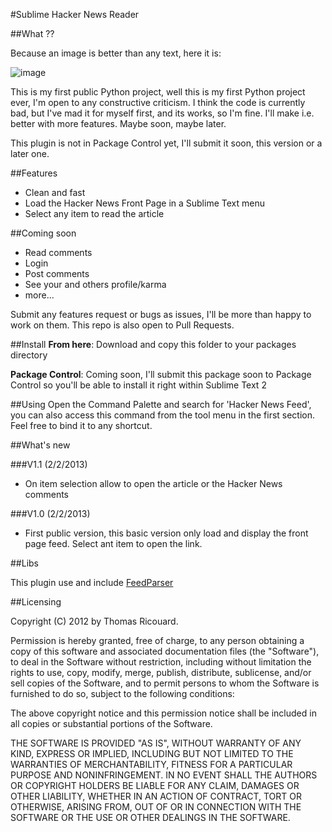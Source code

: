 #Sublime Hacker News Reader

##What ?? 

Because an image is better than any text, here it is: 

![image](https://raw.github.com/Dimillian/Sublime-Hacker-News-Reader/master/screen.png)

This is my first public Python project, well this is my first Python project ever, I'm open to any constructive criticism. I think the code is currently bad, but I've mad it for myself first, and its works, so I'm fine. 
I'll make i.e. better with more features. Maybe soon, maybe later.

This plugin is not in Package Control yet, I'll submit it soon, this version or a later one.

##Features
* Clean and fast
* Load the Hacker News Front Page in a Sublime Text menu
* Select any item to read the article


##Coming soon
* Read comments
* Login
* Post comments
* See your and others profile/karma
* more...

Submit any features request or bugs as issues, I'll be more than happy to work on them. 
This repo is also open to Pull Requests. 

##Install
**From here**: Download and copy this folder to your packages directory

**Package Control**: Coming soon, I'll submit this package soon to Package Control so you'll be able to install it right within Sublime Text 2

##Using
Open the Command Palette and search for 'Hacker News Feed', you can also access this command from the tool menu in the first section. 
Feel free to bind it to any shortcut. 

##What's new

###V1.1 (2/2/2013)

* On item selection allow to open the article or the Hacker News comments

###V1.0 (2/2/2013)

* First public version, this basic version only load and display the front page feed. Select ant item to open the link. 

##Libs

This plugin use and include [FeedParser](http://code.google.com/p/feedparser/downloads/list)

##Licensing

Copyright (C) 2012 by Thomas Ricouard.

Permission is hereby granted, free of charge, to any person obtaining a copy of this software and associated documentation files (the "Software"), to deal in the Software without restriction, including without limitation the rights to use, copy, modify, merge, publish, distribute, sublicense, and/or sell copies of the Software, and to permit persons to whom the Software is furnished to do so, subject to the following conditions:

The above copyright notice and this permission notice shall be included in all copies or substantial portions of the Software.

THE SOFTWARE IS PROVIDED "AS IS", WITHOUT WARRANTY OF ANY KIND, EXPRESS OR IMPLIED, INCLUDING BUT NOT LIMITED TO THE WARRANTIES OF MERCHANTABILITY, FITNESS FOR A PARTICULAR PURPOSE AND NONINFRINGEMENT. IN NO EVENT SHALL THE AUTHORS OR COPYRIGHT HOLDERS BE LIABLE FOR ANY CLAIM, DAMAGES OR OTHER LIABILITY, WHETHER IN AN ACTION OF CONTRACT, TORT OR OTHERWISE, ARISING FROM, OUT OF OR IN CONNECTION WITH THE SOFTWARE OR THE USE OR OTHER DEALINGS IN THE SOFTWARE.